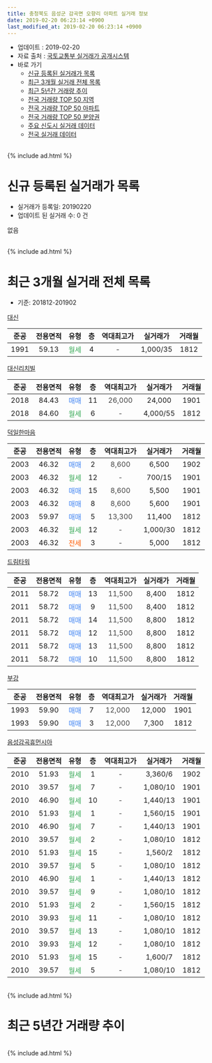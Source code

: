 ```yaml
---
title: 충청북도 음성군 감곡면 오향리 아파트 실거래 정보
date: 2019-02-20 06:23:14 +0900
last_modified_at: 2019-02-20 06:23:14 +0900
---
```


* 업데이트 : 2019-02-20
* 자료 출처 : [국토교통부 실거래가 공개시스템](http://rt.molit.go.kr)
* 바로 가기
    * [신규 등록된 실거래가 목록](#신규-등록된-실거래가-목록)
    * [최근 3개월 실거래 전체 목록](#최근-3개월-실거래-전체-목록)
    * [최근 5년간 거래량 추이](#최근-5년간-거래량-추이)
    * [전국 거래량 TOP 50 지역](https://inasie.github.io/apt-trade-info/최근-3개월-전국에서-가장-거래가-많이-발생한-지역)
    * [전국 거래량 TOP 50 아파트](https://inasie.github.io/apt-trade-info/최근-3개월-전국에서-가장-거래가-많이-발생한-아파트)
    * [전국 거래량 TOP 50 분양권](https://inasie.github.io/apt-trade-info/최근-3개월-전국에서-가장-거래가-많이-발생한-분양권)
    * [주요 신도시 실거래 데이터](https://inasie.github.io/apt-trade-info/주요-신도시)
    * [전국 실거래 데이터](https://inasie.github.io/apt-trade-info/전국)
<br>
{% include ad.html %}
<br>

# 신규 등록된 실거래가 목록
* 실거래가 등록일: 20190220
* 업데이트 된 실거래 수: 0 건

없음

<br>
{% include ad.html %}
<br>

# 최근 3개월 실거래 전체 목록
* 기준: 201812-201902


[대신](https://search.naver.com/search.naver?query=%EC%B6%A9%EC%B2%AD%EB%B6%81%EB%8F%84+%EC%9D%8C%EC%84%B1%EA%B5%B0+%EA%B0%90%EA%B3%A1%EB%A9%B4+%EC%98%A4%ED%96%A5%EB%A6%AC+%EB%8C%80%EC%8B%A0)

|준공|전용면적|유형|층|역대최고가|실거래가|거래월|
|:---:|:---:|:---:|:---:|:---:|:---:|:---:|
|1991|59.13|<span style="color:#34a853">월세</span>|4|<span style="color:#444444">-</span>|1,000/35|1812|

[대신리치빌](https://search.naver.com/search.naver?query=%EC%B6%A9%EC%B2%AD%EB%B6%81%EB%8F%84+%EC%9D%8C%EC%84%B1%EA%B5%B0+%EA%B0%90%EA%B3%A1%EB%A9%B4+%EC%98%A4%ED%96%A5%EB%A6%AC+%EB%8C%80%EC%8B%A0%EB%A6%AC%EC%B9%98%EB%B9%8C)

|준공|전용면적|유형|층|역대최고가|실거래가|거래월|
|:---:|:---:|:---:|:---:|:---:|:---:|:---:|
|2018|84.43|<span style="color:#4285f3">매매</span>|11|<span style="color:#444444">26,000</span>|24,000|1901|
|2018|84.60|<span style="color:#34a853">월세</span>|6|<span style="color:#444444">-</span>|4,000/55|1812|

[덕일한마음](https://search.naver.com/search.naver?query=%EC%B6%A9%EC%B2%AD%EB%B6%81%EB%8F%84+%EC%9D%8C%EC%84%B1%EA%B5%B0+%EA%B0%90%EA%B3%A1%EB%A9%B4+%EC%98%A4%ED%96%A5%EB%A6%AC+%EB%8D%95%EC%9D%BC%ED%95%9C%EB%A7%88%EC%9D%8C)

|준공|전용면적|유형|층|역대최고가|실거래가|거래월|
|:---:|:---:|:---:|:---:|:---:|:---:|:---:|
|2003|46.32|<span style="color:#4285f3">매매</span>|2|<span style="color:#444444">8,600</span>|6,500|1902|
|2003|46.32|<span style="color:#34a853">월세</span>|12|<span style="color:#444444">-</span>|700/15|1901|
|2003|46.32|<span style="color:#4285f3">매매</span>|15|<span style="color:#444444">8,600</span>|5,500|1901|
|2003|46.32|<span style="color:#4285f3">매매</span>|8|<span style="color:#444444">8,600</span>|5,600|1901|
|2003|59.97|<span style="color:#4285f3">매매</span>|5|<span style="color:#444444">13,300</span>|11,400|1812|
|2003|46.32|<span style="color:#34a853">월세</span>|12|<span style="color:#444444">-</span>|1,000/30|1812|
|2003|46.32|<span style="color:#ff5a00">전세</span>|3|<span style="color:#444444">-</span>|5,000|1812|

[드림타워](https://search.naver.com/search.naver?query=%EC%B6%A9%EC%B2%AD%EB%B6%81%EB%8F%84+%EC%9D%8C%EC%84%B1%EA%B5%B0+%EA%B0%90%EA%B3%A1%EB%A9%B4+%EC%98%A4%ED%96%A5%EB%A6%AC+%EB%93%9C%EB%A6%BC%ED%83%80%EC%9B%8C)

|준공|전용면적|유형|층|역대최고가|실거래가|거래월|
|:---:|:---:|:---:|:---:|:---:|:---:|:---:|
|2011|58.72|<span style="color:#4285f3">매매</span>|13|<span style="color:#444444">11,500</span>|8,400|1812|
|2011|58.72|<span style="color:#4285f3">매매</span>|9|<span style="color:#444444">11,500</span>|8,400|1812|
|2011|58.72|<span style="color:#4285f3">매매</span>|14|<span style="color:#444444">11,500</span>|8,800|1812|
|2011|58.72|<span style="color:#4285f3">매매</span>|12|<span style="color:#444444">11,500</span>|8,800|1812|
|2011|58.72|<span style="color:#4285f3">매매</span>|13|<span style="color:#444444">11,500</span>|8,800|1812|
|2011|58.72|<span style="color:#4285f3">매매</span>|10|<span style="color:#444444">11,500</span>|8,800|1812|

[부강](https://search.naver.com/search.naver?query=%EC%B6%A9%EC%B2%AD%EB%B6%81%EB%8F%84+%EC%9D%8C%EC%84%B1%EA%B5%B0+%EA%B0%90%EA%B3%A1%EB%A9%B4+%EC%98%A4%ED%96%A5%EB%A6%AC+%EB%B6%80%EA%B0%95)

|준공|전용면적|유형|층|역대최고가|실거래가|거래월|
|:---:|:---:|:---:|:---:|:---:|:---:|:---:|
|1993|59.90|<span style="color:#4285f3">매매</span>|7|<span style="color:#444444">12,000</span>|12,000|1901|
|1993|59.90|<span style="color:#4285f3">매매</span>|3|<span style="color:#444444">12,000</span>|7,300|1812|

[음성감곡휴먼시아](https://search.naver.com/search.naver?query=%EC%B6%A9%EC%B2%AD%EB%B6%81%EB%8F%84+%EC%9D%8C%EC%84%B1%EA%B5%B0+%EA%B0%90%EA%B3%A1%EB%A9%B4+%EC%98%A4%ED%96%A5%EB%A6%AC+%EC%9D%8C%EC%84%B1%EA%B0%90%EA%B3%A1%ED%9C%B4%EB%A8%BC%EC%8B%9C%EC%95%84)

|준공|전용면적|유형|층|역대최고가|실거래가|거래월|
|:---:|:---:|:---:|:---:|:---:|:---:|:---:|
|2010|51.93|<span style="color:#34a853">월세</span>|1|<span style="color:#444444">-</span>|3,360/6|1902|
|2010|39.57|<span style="color:#34a853">월세</span>|7|<span style="color:#444444">-</span>|1,080/10|1901|
|2010|46.90|<span style="color:#34a853">월세</span>|10|<span style="color:#444444">-</span>|1,440/13|1901|
|2010|51.93|<span style="color:#34a853">월세</span>|1|<span style="color:#444444">-</span>|1,560/15|1901|
|2010|46.90|<span style="color:#34a853">월세</span>|7|<span style="color:#444444">-</span>|1,440/13|1901|
|2010|39.57|<span style="color:#34a853">월세</span>|2|<span style="color:#444444">-</span>|1,080/10|1812|
|2010|51.93|<span style="color:#34a853">월세</span>|15|<span style="color:#444444">-</span>|1,560/2|1812|
|2010|39.57|<span style="color:#34a853">월세</span>|5|<span style="color:#444444">-</span>|1,080/10|1812|
|2010|46.90|<span style="color:#34a853">월세</span>|1|<span style="color:#444444">-</span>|1,440/13|1812|
|2010|39.57|<span style="color:#34a853">월세</span>|9|<span style="color:#444444">-</span>|1,080/10|1812|
|2010|51.93|<span style="color:#34a853">월세</span>|2|<span style="color:#444444">-</span>|1,560/15|1812|
|2010|39.93|<span style="color:#34a853">월세</span>|11|<span style="color:#444444">-</span>|1,080/10|1812|
|2010|39.57|<span style="color:#34a853">월세</span>|13|<span style="color:#444444">-</span>|1,080/10|1812|
|2010|39.93|<span style="color:#34a853">월세</span>|12|<span style="color:#444444">-</span>|1,080/10|1812|
|2010|51.93|<span style="color:#34a853">월세</span>|15|<span style="color:#444444">-</span>|1,600/7|1812|
|2010|39.57|<span style="color:#34a853">월세</span>|5|<span style="color:#444444">-</span>|1,080/10|1812|


<br>
{% include ad.html %}
<br>

# 최근 5년간 거래량 추이


<div style="width:100%;">
    <canvas id="deal_progress" height="200"></canvas>
</div>

<script>
new Chart(document.getElementById("deal_progress"), {
    type: 'line',
    data: {
        labels: ['201402','201403','201404','201405','201406','201407','201408','201409','201410','201411','201412','201501','201502','201503','201504','201505','201506','201507','201508','201509','201510','201511','201512','201601','201602','201603','201604','201605','201606','201607','201608','201609','201610','201611','201612','201701','201702','201703','201704','201705','201706','201707','201708','201709','201710','201711','201712','201801','201802','201803','201804','201805','201806','201807','201808','201809','201810','201811','201812','201901','201902'],
        datasets: [{
            label: '매매',
            pointRadius: 1,
            data: [16, 9, 16, 14, 8, 7, 6, 7, 8, 11, 5, 9, 13, 12, 15, 10, 9, 7, 4, 7, 4, 5, 9, 6, 6, 6, 14, 9, 5, 7, 7, 1, 10, 5, 8, 3, 11, 13, 7, 7, 11, 9, 3, 9, 10, 5, 8, 5, 4, 6, 7, 9, 31, 9, 7, 7, 12, 3, 8, 4, 1],
            borderColor: "rgba(255, 201, 14, 1)",
            backgroundColor: "rgba(255, 201, 14, 0.5)",
            fill: false,
            lineTension: 0
        },{
            label: '전월세',
            pointRadius: 1,
            data: [16, 9, 10, 14, 11, 15, 15, 5, 9, 3, 35, 10, 13, 10, 6, 5, 12, 8, 3, 6, 6, 6, 6, 3, 10, 13, 8, 8, 8, 10, 10, 6, 10, 4, 10, 4, 10, 9, 6, 7, 6, 4, 4, 7, 4, 8, 3, 4, 6, 7, 10, 3, 6, 6, 13, 5, 9, 3, 15, 5, 1],
            borderColor: "rgba(0, 141, 185, 1)",
            backgroundColor: "rgba(0, 141, 185, 0.5)",
            fill: false,
            lineTension: 0
        }
        ]
    },
    options: {
        responsive: true,
        title: {
            display: false
        },
        tooltips: {
            mode: 'index',
            intersect: false
        },
        hover: {
            mode: 'nearest',
            intersect: true
        },
        scales: {
            xAxes: [{
                display: true,
                scaleLabel: {
                    display: true,
                    labelString: '년/월'
                }
            }],
            yAxes: [{
                display: true,
                ticks: {
                    suggestedMin: 0,
                },
                scaleLabel: {
                    display: true,
                    labelString: '실거래 수'
                }
            }]
        }
    }
});

</script>


<br>
{% include ad.html %}
<br>

